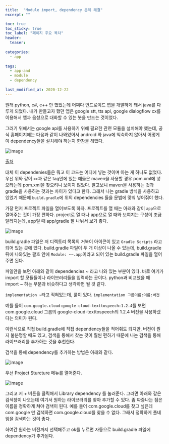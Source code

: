 ```yaml
---
title:  "Module import, dependency 문제 해결"
excerpt: ""

toc: true
toc_sticky: true
toc_label: "페이지 주요 목차"
header:
  teaser: 
  
categories:
  - app
  
tags:
  - app-and
  - module
  - dependency
  
last_modified_at: 2020-12-22
---
```


원래 python, c#, c++ 만 했었는데 어쩌다 안드로이드 앱을 개발하게 돼서 java를 다루게 되었다. 내가 만들고자 했던 앱은 google stt, tts api, google dialogflow cx를 이용해서 앱과 음성으로 대화할 수 있는
봇을 만드는 것이었다.

그러기 위해서는 google api를 사용하기 위해 필요한 관련 모듈을 설치해야 했는데, 공식 홈페이지에는 다음과 같이 나와있어서 android 와 java에 익숙하지 않아서 어떻게 이 dependency들을 설치해야 하는지 한참을 헤맸다.

![image](https://user-images.githubusercontent.com/41438361/102839732-841ead80-4444-11eb-9e40-1cf23b41f0cd.png)

[출처](https://cloud.google.com/speech-to-text/docs/quickstart-client-libraries)

대체 이 dependenies들은 뭐고 이 코드는 어디에 넣는 것이며 아는 게 하나도 없었다. 우선 위와 같이 `<>`과 같은 tag안에 있는 애들은 maven을 사용할 경우 pom.xml에 넣으라는데 pom.xml을 찾으려니 보이지 않았다.
알고보니 maven을 사용하는 것과 gradle을 사용하는 것과는 차이가 있다고 한다. 그래서 나는 gradle 방식을 사용하고 있었기 때문에 `build.gradle`에 위의 dependencies 들을 문법에 맞춰 넣어줘야 했다.

가장 먼저 프로젝트 파일을 열어보도록 하자. 프로젝트를 열 때는 아래와 같이 `app`으로 열어주는 것이 가장 편하다. project로 열 때나 app으로 열 때와 보여지는 구성이 조금 달라지는데, app일 때 app/gradle 잘 
나눠서 보기 좋다.

![image](https://user-images.githubusercontent.com/41438361/102840104-600f9c00-4445-11eb-8eb8-71202848cf25.png)

build.gradle 파일은 저 디렉토리 목록의 거북이 아이콘이 있고 `Gradle Scripts` 라고 되어 있는 곳에 있다. build.gradle 파일이 두 개 이상이 나올 수 있는데, build.gradle 뒤에 나와있는 괄호 안에
`Module: ~~.app`이라고 되어 있는 build.gradle 파일을 열어주면 된다.

파일안을 보면 아래와 같이 dependencies ~ 라고 나와 있는 부분이 있다. 바로 여기가 import 할 모듈들이나 라이브러리들을 입력하는 곳이다. python과 비교했을 때 import ~ 하는 부분과 비슷하다고 생각하면 될 것 같다.

`implementation ~`라고 적혀있는데, 룰이 있다. `implementation 그룹이름:이름:버전`

예를 들어 `com.google.cloud:google-cloud-texttospeech:1.2.4`를 보면 com.google.cloud 그룹의 google-cloud-texttospeech의 1.2.4 버전을 사용하겠다는 의미가 된다.

이런식으로 직접 build.gradle에 직접 dependency들을 적어줘도 되지만, 버전이 뭔지 불분명할 때도 있고, 검색을 통해서 찾는 것이 훨씬 편하기 때문에 나는 검색을 통해 라이브러리를 추가하는 것을 추천한다.

검색을 통해 dependency를 추가하는 방법은 아래와 같다.

![image](https://user-images.githubusercontent.com/41438361/102840821-05773f80-4447-11eb-9e20-551ab131c9da.png)

우선 Project Sturcture 메뉴를 열어준다. 

![image](https://user-images.githubusercontent.com/41438361/102840932-47a08100-4447-11eb-839f-47767b07e299.png)

그리고 저 + 버튼을 클릭해서 Library dependency 를 눌러준다. 그러면 아래와 같은 검색창이 나오는데 여기서 원하는 라이브러리를 찾아 추가할 수 있다. 좀 짜증나는 점은 이름을 정확하게 쳐야 검색이 된다.
예를 들어 com.google.cloud를 찾고 싶은데 com.google 만 검색하면 com.google.cloud를 찾을 수 없다. 그래서 정확하게 풀네임을 검색하는 것이 좋다.

하여간 원하는 버전까지 선택해주고 ok를 누르면 자동으로 build.gradle 파일에 dependency가 추가된다. 

